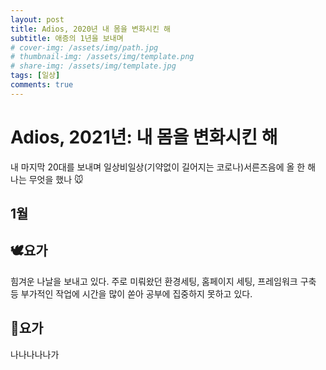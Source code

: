 ```yaml
---
layout: post
title: Adios, 2020년 내 몸을 변화시킨 해
subtitle: 애증의 1년을 보내며
# cover-img: /assets/img/path.jpg
# thumbnail-img: /assets/img/template.png
# share-img: /assets/img/template.jpg
tags: [일상]
comments: true
---
```


# Adios, 2021년: 내 몸을 변화시킨 해
내 마지막 20대를 보내며 일상비일상(기약없이 길어지는 코로나)서른즈음에
올 한 해 나는 무엇을 했나 🐭

## 1월

## 🕊요가
힘겨운 나날을 보내고 있다. 주로 미뤄왔던 환경세팅, 홈페이지 세팅, 프레임워크 구축 등 부가적인 작업에 시간을 많이 쏟아 공부에 집중하지 못하고 있다.

## 🐓요가
나나나나나가

